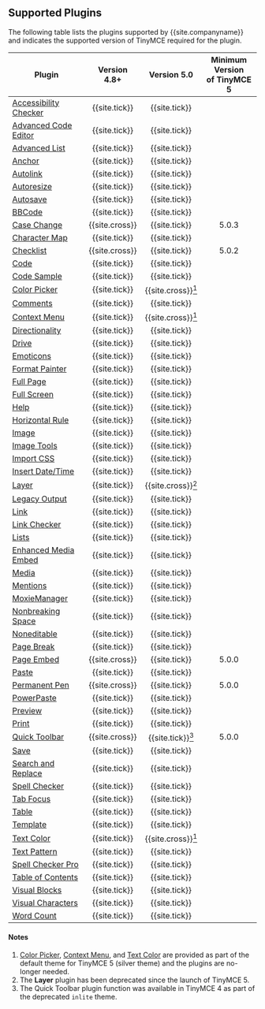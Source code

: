 ## Supported Plugins

The following table lists the plugins supported by {{site.companyname}} and indicates the supported version of TinyMCE required for the plugin.

| Plugin                                                            | Version 4.8+   | Version 5.0   | Minimum Version<br/>of TinyMCE 5 |
| ----------------------------------------------------------------- | :-----------: | :-----------: | :-----------: |
| [Accessibility Checker]({{site.baseurl}}/plugins/a11ychecker)     | {{site.tick}} | {{site.tick}} |               |
| [Advanced Code Editor]({{site.baseurl}}/plugins/advcode)          | {{site.tick}} | {{site.tick}} |               |
| [Advanced List]({{site.baseurl}}/plugins/advlist)                 | {{site.tick}} | {{site.tick}} |               |
| [Anchor]({{site.baseurl}}/plugins/anchor)                         | {{site.tick}} | {{site.tick}} |               |
| [Autolink]({{site.baseurl}}/plugins/autolink)                     | {{site.tick}} | {{site.tick}} |               |
| [Autoresize]({{site.baseurl}}/plugins/autoresize)                 | {{site.tick}} | {{site.tick}} |               |
| [Autosave]({{site.baseurl}}/plugins/autosave)                     | {{site.tick}} | {{site.tick}} |               |
| [BBCode]({{site.baseurl}}/plugins/bbcode)                         | {{site.tick}} | {{site.tick}} |               |
| [Case Change]({{site.baseurl}}/plugins/casechange)                | {{site.cross}}| {{site.tick}} | 5.0.3         |
| [Character Map]({{site.baseurl}}/plugins/charmap)                 | {{site.tick}} | {{site.tick}} |               |
| [Checklist]({{site.baseurl}}/plugins/checklist)                   | {{site.cross}}| {{site.tick}} | 5.0.2         |
| [Code]({{site.baseurl}}/plugins/code)                             | {{site.tick}} | {{site.tick}} |               |
| [Code Sample]({{site.baseurl}}/plugins/codesample)                | {{site.tick}} | {{site.tick}} |               |
| [Color Picker]({{site.baseurl}}/plugins/colorpicker)              | {{site.tick}} | {{site.cross}}[<sup>1</sup>](#notes)|               |
| [Comments]({{site.baseurl}}/plugins/comments)                     | {{site.tick}} | {{site.tick}} |               |
| [Context Menu]({{site.baseurl}}/plugins/contextmenu)              | {{site.tick}} | {{site.cross}}[<sup>1</sup>](#notes)|               |
| [Directionality]({{site.baseurl}}/plugins/directionality)         | {{site.tick}} | {{site.tick}} |               |
| [Drive]({{site.baseurl}}/plugins/drive)                           | {{site.tick}} | {{site.tick}} |               |
| [Emoticons]({{site.baseurl}}/plugins/emoticons)                   | {{site.tick}} | {{site.tick}} |               |
| [Format Painter]({{site.baseurl}}/plugins/formatpainter)          | {{site.tick}} | {{site.tick}} |               |
| [Full Page]({{site.baseurl}}/plugins/fullpage)                    | {{site.tick}} | {{site.tick}} |               |
| [Full Screen]({{site.baseurl}}/plugins/fullscreen)                | {{site.tick}} | {{site.tick}} |               |
| [Help]({{site.baseurl}}/plugins/help)                             | {{site.tick}} | {{site.tick}} |               |
| [Horizontal Rule]({{site.baseurl}}/plugins/hr)                    | {{site.tick}} | {{site.tick}} |               |
| [Image]({{site.baseurl}}/plugins/image)                           | {{site.tick}} | {{site.tick}} |               |
| [Image Tools]({{site.baseurl}}/plugins/imagetools)                | {{site.tick}} | {{site.tick}} |               |
| [Import CSS]({{site.baseurl}}/plugins/importcss)                  | {{site.tick}} | {{site.tick}} |               |
| [Insert Date/Time]({{site.baseurl}}/plugins/insertdatetime)       | {{site.tick}} | {{site.tick}} |               |
| [Layer]({{site.url}}/docs-4x/plugins/layer/)                      | {{site.tick}} | {{site.cross}}[<sup>2</sup>](#notes)|               |
| [Legacy Output]({{site.baseurl}}/plugins/legacyoutput)            | {{site.tick}} | {{site.tick}} |               |
| [Link]({{site.baseurl}}/plugins/link)                             | {{site.tick}} | {{site.tick}} |               |
| [Link Checker]({{site.baseurl}}/plugins/linkchecker)              | {{site.tick}} | {{site.tick}} |               |
| [Lists]({{site.baseurl}}/plugins/lists)                           | {{site.tick}} | {{site.tick}} |               |
| [Enhanced Media Embed]({{site.baseurl}}/plugins/mediaembed)       | {{site.tick}} | {{site.tick}} |               |
| [Media]({{site.baseurl}}/plugins/media)                           | {{site.tick}} | {{site.tick}} |               |
| [Mentions]({{site.baseurl}}/plugins/mentions)                     | {{site.tick}} | {{site.tick}} |               |
| [MoxieManager]({{site.baseurl}}/plugins/moxiemanager)             | {{site.tick}} | {{site.tick}} |               |
| [Nonbreaking Space]({{site.baseurl}}/plugins/nonbreaking)         | {{site.tick}} | {{site.tick}} |               |
| [Noneditable]({{site.baseurl}}/plugins/noneditable)               | {{site.tick}} | {{site.tick}} |               |
| [Page Break]({{site.baseurl}}/plugins/pagebreak)                  | {{site.tick}} | {{site.tick}} |               |
| [Page Embed]({{site.baseurl}}/plugins/pageembed)                  | {{site.cross}}| {{site.tick}} | 5.0.0         |
| [Paste]({{site.baseurl}}/plugins/paste)                           | {{site.tick}} | {{site.tick}} |               |
| [Permanent Pen]({{site.baseurl}}/plugins/permanentpen)            | {{site.cross}}| {{site.tick}} | 5.0.0         |
| [PowerPaste]({{site.baseurl}}/plugins/powerpaste)                 | {{site.tick}} | {{site.tick}} |               |
| [Preview]({{site.baseurl}}/plugins/preview)                       | {{site.tick}} | {{site.tick}} |               |
| [Print]({{site.baseurl}}/plugins/print)                           | {{site.tick}} | {{site.tick}} |               |
| [Quick Toolbar]({{site.baseurl}}/plugins/quickbars)               | {{site.cross}}| {{site.tick}}[<sup>3</sup>](#notes)| 5.0.0         |
| [Save]({{site.baseurl}}/plugins/save)                             | {{site.tick}} | {{site.tick}} |               |
| [Search and Replace]({{site.baseurl}}/plugins/searchreplace)      | {{site.tick}} | {{site.tick}} |               |
| [Spell Checker]({{site.baseurl}}/plugins/spellchecker)            | {{site.tick}} | {{site.tick}} |               |
| [Tab Focus]({{site.baseurl}}/plugins/tabfocus)                    | {{site.tick}} | {{site.tick}} |               |
| [Table]({{site.baseurl}}/plugins/table)                           | {{site.tick}} | {{site.tick}} |               |
| [Template]({{site.baseurl}}/plugins/template)                     | {{site.tick}} | {{site.tick}} |               |
| [Text Color]({{site.baseurl}}/plugins/textcolor)                  | {{site.tick}} | {{site.cross}}[<sup>1</sup>](#notes)|               |
| [Text Pattern]({{site.baseurl}}/plugins/textpattern)              | {{site.tick}} | {{site.tick}} |               |
| [Spell Checker Pro]({{site.baseurl}}/plugins/tinymcespellchecker) | {{site.tick}} | {{site.tick}} |               |
| [Table of Contents]({{site.baseurl}}/plugins/toc)                 | {{site.tick}} | {{site.tick}} |               |
| [Visual Blocks]({{site.baseurl}}/plugins/visualblocks)            | {{site.tick}} | {{site.tick}} |               |
| [Visual Characters]({{site.baseurl}}/plugins/visualchars)         | {{site.tick}} | {{site.tick}} |               |
| [Word Count]({{site.baseurl}}/plugins/wordcount)                  | {{site.tick}} | {{site.tick}} |               |

#### Notes
1. [Color Picker]({{site.baseurl}}/plugins/colorpicker), [Context Menu]({{site.baseurl}}/plugins/contextmenu), and [Text Color]({{site.baseurl}}/plugins/textcolor) are provided as part of the default theme for TinyMCE 5 (silver theme) and the plugins are no-longer needed.
2. The **Layer** plugin has been deprecated since the launch of TinyMCE 5.
3. The Quick Toolbar plugin function was available in TinyMCE 4 as part of the deprecated `inlite` theme.